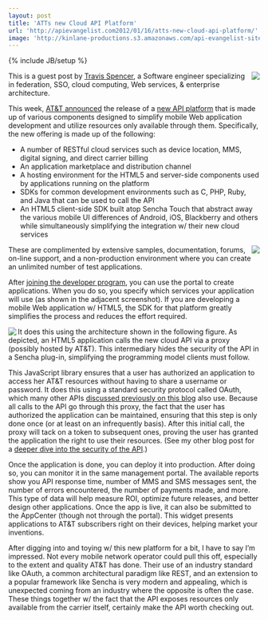 ```yaml
---
layout: post
title: 'ATTs new Cloud API Platform'
url: 'http://apievangelist.com2012/01/16/atts-new-cloud-api-platform/'
image: 'http://kinlane-productions.s3.amazonaws.com/api-evangelist-site/blog/ATT-API-Platform.png'
---
```

{% include JB/setup %}
<p>
     <a href="http://developer.att.com/"><img src="http://kinlane-productions.s3.amazonaws.com/api-evangelist/att/ATT-API-Platform.png"  align="right" /></a>
</p>
<p>
     This is a guest post by <a title="Travis Spencer" href="http://travisspencer.com/">Travis Spencer</a>, a Software engineer specializing in federation, SSO, cloud computing, Web services, &amp; enterprise architecture.
</p>
<p>
     This week, <a href="http://www.attinnovationspace.com/innovation/story/a7779618">AT&amp;T announced</a> the release of a <a href="http://developer.att.com/">new API platform</a> that is made up of various components designed to simplify mobile Web application development and utilize resources only available through them. Specifically, the new offering is made up of the following:
</p>
<ul >
     <li>
          A number of RESTful cloud services such as device location, MMS, digital signing, and direct carrier billing
     </li>
     <li>An application marketplace and distribution channel
     </li>
     <li>A hosting environment for the HTML5 and server-side components used by applications running on the platform
     </li>
     <li>SDKs for common development environments such as C, PHP, Ruby, and Java that can be used to call the API
     </li>
     <li>An HTML5 client-side SDK built atop Sencha Touch that abstract away the various mobile UI differences of Android, iOS, Blackberry and others while simultaneously simplifying the integration w/ their new cloud services
     </li>
</ul>
<p>
     <img src="http://kinlane-productions.s3.amazonaws.com/api-evangelist/att/att-1.png"  align="right" />
</p>
<p>
     These are complimented by extensive samples, documentation, forums, on-line support, and a non-production environment where you can create an unlimited number of test applications.
</p>
<p>
     After <a href="https://developer.att.com/developer/urlRouter.jsp?referer=callToAction">joining the developer program</a>, you can use the portal to create applications. When you do so, you specify which services your application will use (as shown in the adjacent screenshot). If you are developing a mobile Web application w/ HTML5, the SDK for that platform greatly simplifies the process and reduces the effort required.
</p>
<p>
     <img src="http://kinlane-productions.s3.amazonaws.com/api-evangelist/att/att-2.png"  align="left" />
</p>
<p>
     It does this using the architecture shown in the following figure. As depicted, an HTML5 application calls the new cloud API via a proxy (possibly hosted by AT&amp;T). This intermediary hides the security of the API in a Sencha plug-in, simplifying the programming model clients must follow.
</p>
<p>
     This JavaScript library ensures that a user has authorized an application to access her AT&amp;T resources without having to share a username or password. It does this using a standard security protocol called OAuth, which many other APIs <a href="/blog/tag.php?Search_Tag=OAuth">discussed previously on this blog</a> also use. Because all calls to the API go through this proxy, the fact that the user has authorized the application can be maintained, ensuring that this step is only done once (or at least on an infrequently basis). After this initial call, the proxy will tack on a token to subsequent ones, proving the user has granted the application the right to use their resources. (See my other blog post for a <a href="http://travisspencer.com/blog/2012/01/atts_use_of_oauth_in_new_api_p">deeper dive into the security of the API</a>.)
</p>
<p>
     Once the application is done, you can deploy it into production. After doing so, you can monitor it in the same management portal. The available reports show you API response time, number of MMS and SMS messages sent, the number of errors encountered, the number of payments made, and more. This type of data will help measure ROI, optimize future releases, and better design other applications. Once the app is live, it can also be submitted to the AppCenter (though not through the portal). This widget presents applications to AT&amp;T subscribers right on their devices, helping market your inventions.
</p>
<p>
     After digging into and toying w/ this new platform for a bit, I have to say I’m impressed. Not every mobile network operator could pull this off, especially to the extent and quality AT&amp;T has done. Their use of an industry standard like OAuth, a common architectural paradigm like REST, and an extension to a popular framework like Sencha is very modern and appealing, which is unexpected coming from an industry where the opposite is often the case. These things together w/ the fact that the API exposes resources only available from the carrier itself, certainly make the API worth checking out.
</p>
